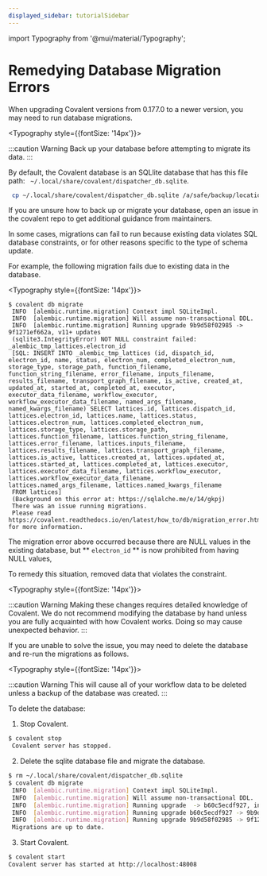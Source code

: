 ```yaml
---
displayed_sidebar: tutorialSidebar
---
```


import Typography from '@mui/material/Typography';

# Remedying Database Migration Errors

When upgrading Covalent versions from 0.177.0 to a newer version, you may need to run database migrations.

<Typography style={{fontSize: '14px'}}>

:::caution Warning
Back up your database before attempting to migrate its data.
:::

 </Typography>

By default, the Covalent database is an SQLlite database that has this file path: ` ~/.local/share/covalent/dispatcher_db.sqlite`.

```bash
 cp ~/.local/share/covalent/dispatcher_db.sqlite /a/safe/backup/location/dispatcher_db.sqlite

```

If you are unsure how to back up or migrate your database, open an issue in the covalent repo to get additional guidance from maintainers.

In some cases, migrations can fail to run because existing data violates SQL database constraints, or for other reasons specific to the type of schema update.

For example, the following migration fails due to existing data in the database.

<Typography style={{fontSize: '14px'}}>

```azurecli
$ covalent db migrate
 INFO  [alembic.runtime.migration] Context impl SQLiteImpl.
 INFO  [alembic.runtime.migration] Will assume non-transactional DDL.
 INFO  [alembic.runtime.migration] Running upgrade 9b9d58f02985 -> 9f1271ef662a, v11+ updates
 (sqlite3.IntegrityError) NOT NULL constraint failed: _alembic_tmp_lattices.electron_id
 [SQL: INSERT INTO _alembic_tmp_lattices (id, dispatch_id, electron_id, name, status, electron_num, completed_electron_num, storage_type, storage_path, function_filename, function_string_filename, error_filename, inputs_filename, results_filename, transport_graph_filename, is_active, created_at, updated_at, started_at, completed_at, executor, executor_data_filename, workflow_executor, workflow_executor_data_filename, named_args_filename, named_kwargs_filename) SELECT lattices.id, lattices.dispatch_id, lattices.electron_id, lattices.name, lattices.status, lattices.electron_num, lattices.completed_electron_num, lattices.storage_type, lattices.storage_path, lattices.function_filename, lattices.function_string_filename, lattices.error_filename, lattices.inputs_filename, lattices.results_filename, lattices.transport_graph_filename, lattices.is_active, lattices.created_at, lattices.updated_at, lattices.started_at, lattices.completed_at, lattices.executor, lattices.executor_data_filename, lattices.workflow_executor, lattices.workflow_executor_data_filename, lattices.named_args_filename, lattices.named_kwargs_filename
 FROM lattices]
 (Background on this error at: https://sqlalche.me/e/14/gkpj)
 There was an issue running migrations.
 Please read https://covalent.readthedocs.io/en/latest/how_to/db/migration_error.html for more information.

```

 </Typography>

The migration error above occurred because there are NULL values in the existing database, but ** `electron_id` ** is now prohibited from having NULL values,

To remedy this situation, removed data that violates the constraint.

<Typography style={{fontSize: '14px'}}>

:::caution Warning
Making these changes requires detailed knowledge of Covalent. We do not recommend modifying the database by hand unless you are fully acquainted with how Covalent works. Doing so may cause unexpected behavior.
:::

 </Typography>

If you are unable to solve the issue, you may need to delete the database and re-run the migrations as follows.

<Typography style={{fontSize: '14px'}}>

:::caution Warning
This will cause all of your workflow data to be deleted unless a backup of the database was created.
:::

 </Typography>

To delete the database:

1. Stop Covalent.

```bash
$ covalent stop
 Covalent server has stopped.
```

2. Delete the sqlite database file and migrate the database.

```bash
$ rm ~/.local/share/covalent/dispatcher_db.sqlite
$ covalent db migrate
 INFO  [alembic.runtime.migration] Context impl SQLiteImpl.
 INFO  [alembic.runtime.migration] Will assume non-transactional DDL.
 INFO  [alembic.runtime.migration] Running upgrade  -> b60c5ecdf927, init
 INFO  [alembic.runtime.migration] Running upgrade b60c5ecdf927 -> 9b9d58f02985, v11
 INFO  [alembic.runtime.migration] Running upgrade 9b9d58f02985 -> 9f1271ef662a, v11+ updates
 Migrations are up to date.
```

3. Start Covalent.

```bash
$ covalent start
Covalent server has started at http://localhost:48008
```
